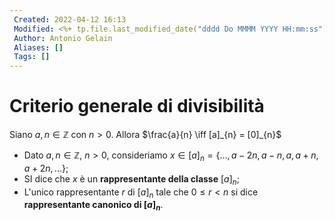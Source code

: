 ```yaml
---
 Created: 2022-04-12 16:13
 Modified: <%+ tp.file.last_modified_date("dddd Do MMMM YYYY HH:mm:ss") %>
 Author: Antonio Gelain
 Aliases: []
 Tags: []
---
```


# Criterio generale di divisibilità
Siano $a, n \in \mathbb{Z}$ con $n > 0$.
Allora $\frac{a}{n} \iff [a]_{n} = [0]_{n}$

- Dato $a, n \in \mathbb{Z}$, $n > 0$, consideriamo $x \in [a]_{n} = \{ ..., a-2n, a-n, a, a + n, a + 2n, ... \}$;
- SI dice che $x$ è un **rappresentante della classe** $[a]_{n}$;
- L'unico rappresentante $r$ di $[a]_{n}$ tale che $0 \le r < n$ si dice **rappresentante canonico di $[a]_{n}$**.